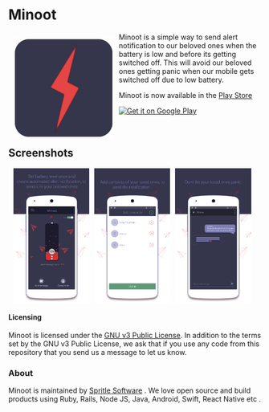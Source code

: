 # Minoot
<img src="./minoot_icon.png" align="left" width="200" hspace="10" vspace="10">
Minoot is a simple way to send alert notification to our beloved ones when the battery is low and before its getting switched off. This will avoid our beloved ones getting panic when our mobile gets switched off due to low battery.</br>        

Minoot is now available in the [Play Store](https://play.google.com/store/apps/details?id=com.spritle.batteryapp)   </br>

<div style="display:flex;" >
<a href="https://play.google.com/store/apps/details?id=com.spritle.batteryapp">
    <img alt="Get it on Google Play"
        height="80"
        src="https://play.google.com/intl/en_us/badges/images/generic/en_badge_web_generic.png" />
</a>
</div>
</br></br>

## Screenshots
<div style="display:flex;" >
<img style="margin-left:10px;" src="screens/screen1.png" width="30%" >
<img style="margin-left:10px;" src="screens/screen2.png" width="30%" >
<img style="margin-left:10px;" src="screens/screen3.png" width="30%" >
</div>


#### Licensing
Minoot is licensed under the [GNU v3 Public License](https://github.com/HoraApps/LeafPic/blob/master/LICENSE).
In addition to the terms set by the GNU v3 Public License, we ask that if you use any code from this repository that you send us a message to let us know.      

### About       

Minoot is maintained by [Spritle Software](https://www.spritle.com/) . We love open source and build products using Ruby, Rails, Node JS, Java, Android, Swift, React Native etc .

